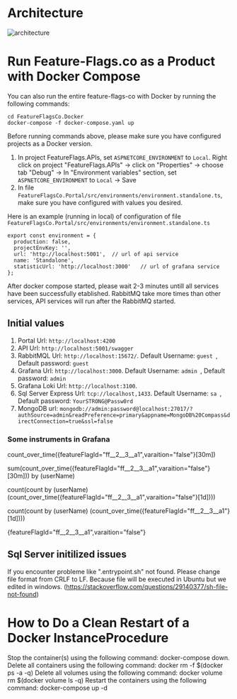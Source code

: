 # Architecture

![architecture](https://user-images.githubusercontent.com/68597908/130388173-dbdafb6f-49e5-4225-9f02-e1327bdcfde5.png)



# Run Feature-Flags.co as a Product with Docker Compose

You can also run the entire feature-flags-co with Docker by running the following commands:

    cd FeatureFlagsCo.Docker
    docker-compose -f docker-compose.yaml up

Before running commands above, please make sure you have configured projects as a Docker version.

1. In project FeatureFlags.APIs, set `ASPNETCORE_ENVIRONMENT` to `Local`. Right click on project "FeatureFlags.APIs" -> click on "Properties" -> choose tab "Debug" -> In "Environment variables" section, set `ASPNETCORE_ENVIRONMENT` to `Local` -> Save
2. In file `FeatureFlagsCo.Portal/src/environments/environment.standalone.ts`, make sure you have configured with values you desired. 

Here is an example (running in local) of configuration of file `FeatureFlagsCo.Portal/src/environments/environment.standalone.ts`

    export const environment = {
      production: false,  
      projectEnvKey: '',  
      url: 'http://localhost:5001',  // url of api service
      name: 'Standalone',
      statisticUrl: 'http://localhost:3000'   // url of grafana service
    };

After docker compose started, please wait 2-3 minutes untill all services have been successfully etablished. RabbitMQ take more times than other services, API services will run after the RabbitMQ started.

## Initial values

1. Portal Url: `http://localhost:4200`
2. API Url: `http://localhost:5001/swagger`
3. RabbitMQL Url: `http://localhost:15672/`. Default Username: `guest `, Default password: `guest`
4. Grafana Url: `http://localhost:3000`.  Default Username: `admin `, Default password: `admin`
5. Grafana Loki Url: `http://localhost:3100`.
6. Sql Server Express Url: `tcp://localhost,1433`. Default Username: `sa `, Default password: `YourSTRONG@Passw0rd`
7. MongoDB url: `mongodb://admin:password@localhost:27017/?authSource=admin&readPreference=primary&appname=MongoDB%20Compass&directConnection=true&ssl=false`

### Some instruments in Grafana
count_over_time({featureFlagId="ff__2__3__a1",varaition="false"}[30m])

sum(count_over_time({featureFlagId="ff__2__3__a1",varaition="false"}[30m])) by (userName)

count(count by (userName) (count_over_time({featureFlagId="ff__2__3__a1",varaition="false"}[1d])))

count(count by (userName) (count_over_time({featureFlagId="ff__2__3__a1"}[1d])))

{featureFlagId="ff__2__3__a1",varaition="false"}


## Sql Server initilized issues

If you encounter probleme like ".entrypoint.sh" not found. Please change file format from CRLF to LF. Because file will be executed in Ubuntu but we edited in windows. (https://stackoverflow.com/questions/29140377/sh-file-not-found)

# How to Do a Clean Restart of a Docker InstanceProcedure

Stop the container(s) using the following command: docker-compose down.
Delete all containers using the following command: docker rm -f $(docker ps -a -q)
Delete all volumes using the following command: docker volume rm $(docker volume ls -q)
Restart the containers using the following command: docker-compose up -d

